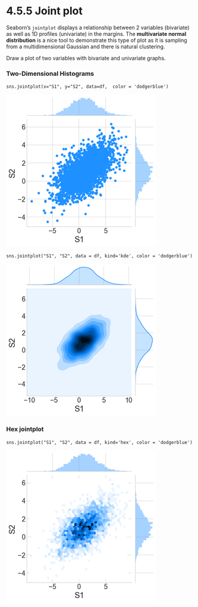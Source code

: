 # 4.5.5 Joint plot

Seaborn’s `jointplot` displays a relationship between 2 variables \(bivariate\) as well as 1D profiles \(univariate\) in the margins. The **multivariate normal distribution** is a nice tool to demonstrate this type of plot as it is sampling from a multidimensional Gaussian and there is natural clustering.

Draw a plot of two variables with bivariate and univariate graphs.

### Two-Dimensional Histograms <a id="Two-Dimensional-Histograms-and-Binnings"></a>

```text
sns.jointplot(x="S1", y="S2", data=df,  color = 'dodgerblue')
```

![](../../.gitbook/assets/download%20%288%29.png)

```text
sns.jointplot("S1", "S2", data = df, kind='kde', color = 'dodgerblue')
```

![](../../.gitbook/assets/jointplot-1.png)

### Hex jointplot

```text
sns.jointplot("S1", "S2", data = df, kind='hex', color = 'dodgerblue')
```

![](../../.gitbook/assets/jointhex.png)

